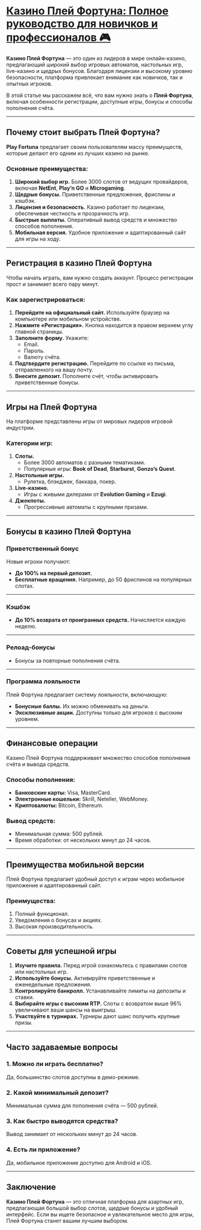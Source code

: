 # [Казино Плей Фортуна: Полное руководство для новичков и профессионалов 🎮](https://4v4rg0e52p.com/alt/playfortuna?27f770988db651f9cc8f16742d88cecd)

**Казино Плей Фортуна** — это один из лидеров в мире онлайн-казино, предлагающий широкий выбор игровых автоматов, настольных игр, live-казино и щедрых бонусов. Благодаря лицензии и высокому уровню безопасности, платформа привлекает внимание как новичков, так и опытных игроков.

В этой статье мы расскажем всё, что вам нужно знать о **Плей Фортуна**, включая особенности регистрации, доступные игры, бонусы и способы пополнения счёта.

***

## Почему стоит выбрать Плей Фортуна?

**Play Fortuna** предлагает своим пользователям массу преимуществ, которые делают его одним из лучших казино на рынке.

### Основные преимущества:

1. **Широкий выбор игр.**
   Более 3000 слотов от ведущих провайдеров, включая **NetEnt**, **Play’n GO** и **Microgaming**.
2. **Щедрые бонусы.**
   Приветственные предложения, фриспины и кэшбэк.
3. **Лицензия и безопасность.**
   Казино работает по лицензии, обеспечивая честность и прозрачность игр.
4. **Быстрые выплаты.**
   Оперативный вывод средств и множество способов пополнения.
5. **Мобильная версия.**
   Удобное приложение и адаптированный сайт для игры на ходу.

***

## Регистрация в казино Плей Фортуна

Чтобы начать играть, вам нужно создать аккаунт. Процесс регистрации прост и занимает всего пару минут.

### Как зарегистрироваться:

1. **Перейдите на официальный сайт.**
   Используйте браузер на компьютере или мобильном устройстве.
2. **Нажмите «Регистрация».**
   Кнопка находится в правом верхнем углу главной страницы.
3. **Заполните форму.**
   Укажите:
   * Email.
   * Пароль.
   * Валюту счёта.
4. **Подтвердите регистрацию.**
   Перейдите по ссылке из письма, отправленного на вашу почту.
5. **Внесите депозит.**
   Пополните счёт, чтобы активировать приветственные бонусы.

***

## Игры на Плей Фортуна

На платформе представлены игры от мировых лидеров игровой индустрии.

### Категории игр:

1. **Слоты.**
   * Более 3000 автоматов с разными тематиками.
   * Популярные игры: **Book of Dead**, **Starburst**, **Gonzo’s Quest**.
2. **Настольные игры.**
   * Рулетка, блэкджек, баккара, покер.
3. **Live-казино.**
   * Игры с живыми дилерами от **Evolution Gaming** и **Ezugi**.
4. **Джекпоты.**
   * Прогрессивные автоматы с крупными призами.

***

## Бонусы в казино Плей Фортуна

### Приветственный бонус

Новые игроки получают:

* **До 100% на первый депозит.**
* **Бесплатные вращения.**
  Например, до 50 фриспинов на популярных слотах.

***

### Кэшбэк

* **До 10% возврата от проигранных средств.**
  Начисляется каждую неделю.

***

### Релоад-бонусы

* Бонусы за повторные пополнения счёта.

***

### Программа лояльности

Плей Фортуна предлагает систему лояльности, включающую:

* **Бонусные баллы.**
  Их можно обменивать на деньги.
* **Эксклюзивные акции.**
  Доступны только для игроков с высоким уровнем.

***

## Финансовые операции

Казино Плей Фортуна поддерживает множество способов пополнения счёта и вывода средств.

### Способы пополнения:

* **Банковские карты:** Visa, MasterCard.
* **Электронные кошельки:** Skrill, Neteller, WebMoney.
* **Криптовалюты:** Bitcoin, Ethereum.

### Вывод средств:

* Минимальная сумма: 500 рублей.
* Время обработки: от нескольких минут до 24 часов.

***

## Преимущества мобильной версии

Плей Фортуна предлагает удобный доступ к играм через мобильное приложение и адаптированный сайт.

### Преимущества:

1. Полный функционал.
2. Уведомления о бонусах и акциях.
3. Высокая производительность.

***

## Советы для успешной игры

1. **Изучите правила.**
   Перед игрой ознакомьтесь с правилами слотов или настольных игр.
2. **Используйте бонусы.**
   Активируйте приветственные и еженедельные предложения.
3. **Контролируйте банкролл.**
   Устанавливайте лимиты на депозиты и ставки.
4. **Выбирайте игры с высоким RTP.**
   Слоты с возвратом выше 96% увеличивают ваши шансы на выигрыш.
5. **Участвуйте в турнирах.**
   Турниры дают шанс получить крупные призы.

***

## Часто задаваемые вопросы

### 1. Можно ли играть бесплатно?

Да, большинство слотов доступны в демо-режиме.

### 2. Какой минимальный депозит?

Минимальная сумма для пополнения счёта — 500 рублей.

### 3. Как быстро выводятся средства?

Вывод занимает от нескольких минут до 24 часов.

### 4. Есть ли приложение?

Да, мобильное приложение доступно для Android и iOS.

***

## Заключение

**Казино Плей Фортуна** — это отличная платформа для азартных игр, предлагающая большой выбор слотов, щедрые бонусы и удобный интерфейс. Если вы ищете безопасное и увлекательное место для игры, Плей Фортуна станет вашим лучшим выбором.
